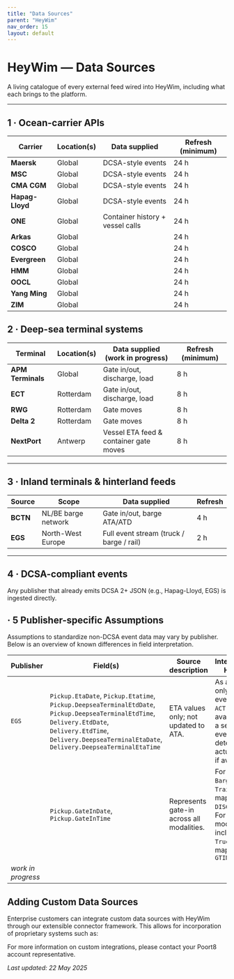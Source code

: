 ```yaml
---
title: "Data Sources"
parent: "HeyWim"
nav_order: 15
layout: default
---
```



# HeyWim — Data Sources

A living catalogue of every external feed wired into HeyWim, including what each brings to the platform.

---

## 1 · Ocean-carrier APIs

| Carrier         | Location(s) | Data supplied                        | Refresh (minimum) |
| --------------- | ----------- | ------------------------------------ | ----------------- |
| **Maersk**      | Global      | DCSA-style events                    | 24 h              |
| **MSC**         | Global      | DCSA-style events                    | 24 h              |
| **CMA CGM**     | Global      | DCSA-style events                    | 24 h              |
| **Hapag-Lloyd** | Global      | DCSA-style events                    | 24 h              |
| **ONE**         | Global      | Container history + vessel calls     | 24 h              |
| **Arkas**       | Global      |                                     | 24 h              |
| **COSCO**       | Global      |                                     | 24 h              |
| **Evergreen**   | Global      |                                     | 24 h              |
| **HMM**         | Global      |                                     | 24 h              |
| **OOCL**        | Global      |                                     | 24 h              |
| **Yang Ming**   | Global      |                                     | 24 h              |
| **ZIM**         | Global      |                                     | 24 h              |

## 2 · Deep-sea terminal systems

| Terminal          | Location(s) | Data supplied (work in progress)           | Refresh (minimum) |
| ----------------- | ----------- | ------------------------------------------ | ----------------- |
| **APM Terminals** | Global      | Gate in/out, discharge, load               | 8 h               |
| **ECT**           | Rotterdam   | Gate in/out, discharge, load               | 8 h               |
| **RWG**           | Rotterdam   | Gate moves                                 | 8 h               |
| **Delta 2**       | Rotterdam   | Gate moves                                 | 8 h               |
| **NextPort**      | Antwerp     | Vessel ETA feed & container gate moves     | 8 h               |

---

## 3 · Inland terminals & hinterland feeds

| Source   | Scope               | Data supplied                                 | Refresh |
| -------- | ------------------- | --------------------------------------------- | ------- |
| **BCTN** | NL/BE barge network | Gate in/out, barge ATA/ATD                    | 4 h     |
| **EGS**  | North-West Europe      | Full event stream (truck / barge / rail) | 2 h     |

---

## 4 · DCSA-compliant events

Any publisher that already emits DCSA 2+ JSON (e.g., Hapag-Lloyd, EGS) is ingested directly.

## · 5 Publisher-specific Assumptions

Assumptions to standardize non-DCSA event data may vary by publisher. Below is an overview of known differences in field interpretation.

| Publisher | Field(s) | Source description | Interpretation HeyWim |
|-----------|-----------|-----------|-----------|
| `EGS`       | `Pickup.EtaDate`, `Pickup.Etatime`, `Pickup.DeepseaTerminalEtdDate`, `Pickup.DeepseaTerminalEtdTime`, `Delivery.EtdDate`, `Delivery.EtdTime`, `Delivery.DeepseaTerminalEtaDate`, `Delivery.DeepseaTerminalEtaTime`  | ETA values only; not updated to ATA. | As a result, only `EST` events and no `ACT` events are available. Use a separate event to determine actual arrival, if available.|
|           | `Pickup.GateInDate`, `Pickup.GateInTime`   | Represents gate-in across all modalities. | For modality `Barge` and `Train`, this is mapped to a `DISC` event. For other modalities, including `Truck`, this is mapped to `GTIN` |
|*work in progress* | | |

## Adding Custom Data Sources

Enterprise customers can integrate custom data sources with HeyWim through our extensible connector framework. This allows for incorporation of proprietary systems such as:

For more information on custom integrations, please contact your Poort8 account representative.

*Last updated: 22 May 2025*
